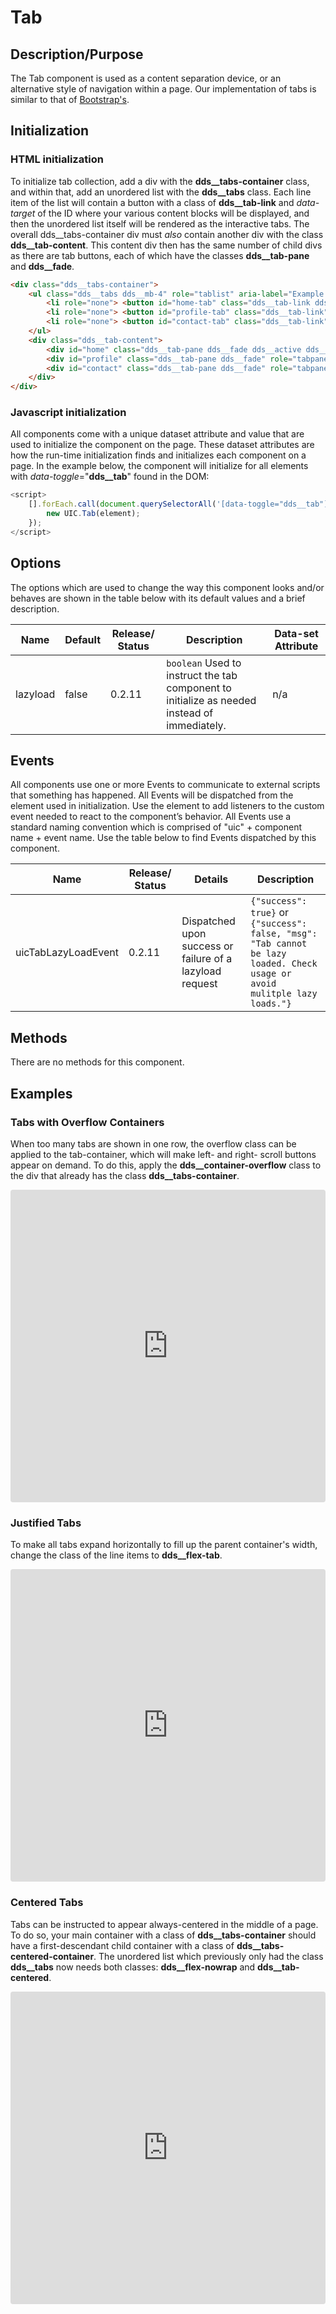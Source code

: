 
# Tab

## Description/Purpose

The Tab component is used as a content separation device, or an alternative style of navigation within a page.  Our implementation of tabs is similar to that of [Bootstrap's](https://getbootstrap.com/docs/4.0/components/navs/#tabs).

## Initialization

### HTML initialization

To initialize tab collection, add a div with the **dds__tabs-container** class, and within that, add an unordered list with the **dds__tabs** class.  Each line item of the list will contain a button with a class of **dds__tab-link** and *data-target* of the ID where your various content blocks will be displayed, and then the unordered list itself will be rendered as the interactive tabs.  The overall dds__tabs-container div must *also* contain another div with the class **dds__tab-content**.  This content div then has the same number of child divs as there are tab buttons, each of which have the classes **dds__tab-pane** and **dds__fade**.

```HTML
<div class="dds__tabs-container">
    <ul class="dds__tabs dds__mb-4" role="tablist" aria-label="Example description of tabs">
        <li role="none"> <button id="home-tab" class="dds__tab-link dds__active" data-toggle="dds__tab" data-target="#exampleResponsiveTab" role="tab" aria-controls="home" aria-selected="true"> Home <i class="dds__icons dds__chevron-right dds__tab-icon" aria-hidden="true"></i> </button> </li>
        <li role="none"> <button id="profile-tab" class="dds__tab-link" tabindex="-1" data-toggle="dds__tab" data-target="#exampleResponsiveTab" role="tab" aria-controls="profile" aria-selected="false"> Profile <i class="dds__icons dds__chevron-right dds__tab-icon" aria-hidden="true"></i> </button> </li>
        <li role="none"> <button id="contact-tab" class="dds__tab-link" tabindex="-1" data-toggle="dds__tab" data-target="#exampleResponsiveTab" role="tab" aria-controls="contact" aria-selected="false"> Contact <i class="dds__icons dds__chevron-right dds__tab-icon" aria-hidden="true"></i> </button> </li>
    </ul>
    <div class="dds__tab-content">
        <div id="home" class="dds__tab-pane dds__fade dds__active dds__show" role="tabpanel" tabindex="0" aria-labelledby="home-tab"> <p>Home content</p> </div>
        <div id="profile" class="dds__tab-pane dds__fade" role="tabpanel" tabindex="0" aria-labelledby="profile-tab"> <p>Profile content</p> </div>
        <div id="contact" class="dds__tab-pane dds__fade" role="tabpanel" tabindex="0" aria-labelledby="contact-tab"> <p>Contact content</p> </div>
    </div>
</div>
```

### Javascript initialization

All components come with a unique dataset attribute and value that are used to initialize the component on the page. These dataset attributes are how the run-time initialization finds and initializes each component on a page. In the example below, the component will initialize for all elements with *data-toggle*="**dds__tab**" found in the DOM:

```javascript
<script>
    [].forEach.call(document.querySelectorAll('[data-toggle="dds__tab"]'), function(element) {
        new UIC.Tab(element);
    });
</script>
```

## Options

The options which are used to change the way this component looks and/or behaves are shown in the table below with its default values and a brief description.

Name | Default | Release/ Status | Description | Data-set Attribute
--- | --- | --- | --- | ---
lazyload | false | 0.2.11 | `boolean` Used to instruct the tab component to initialize as needed instead of immediately. | n/a

## Events

All components use one or more Events to communicate to external scripts that something has happened. All Events will be dispatched from the element used in initialization. Use the element to add listeners to the custom event needed to react to the component’s behavior. All Events use a standard naming convention which is comprised of "uic" + component name + event name. Use the table below to find Events dispatched by this component.

Name | Release/ Status | Details | Description
--- | --- | --- | ---
uicTabLazyLoadEvent | 0.2.11 | Dispatched upon success or failure of a lazyload request | `{"success": true}` or `{"success": false, "msg": "Tab cannot be lazy loaded. Check usage or avoid mulitple lazy loads."}`

## Methods

There are no methods for this component.

## Examples

### Tabs with Overflow Containers

When too many tabs are shown in one row, the overflow class can be applied to the tab-container, which will make left- and right- scroll buttons appear on demand.  To do this, apply the **dds__container-overflow** class to the div that already has the class **dds__tabs-container**.

<iframe
     src="https://codesandbox.io/embed/github/DDS-DLS/sandboxes/tree/master/?codemirror=1&expanddevtools=0&runonclick=1&hidenavigation=1&hidedevtools=1&fontsize=14&hidenavigation=1&initialpath=%3Fdoc%3Dtab-overflow&module=%2Fsrc%2Fcomponents%2Ftab-overflow.txt&theme=dark&view=preview"
     style="width:100%; height:500px; border:0; border-radius: 4px; overflow:hidden;"
     title="CodeSandbox instance of DLS components"
     allow="accelerometer; ambient-light-sensor; camera; encrypted-media; geolocation; gyroscope; hid; microphone; midi; payment; usb; vr"
     sandbox="allow-forms allow-modals allow-popups allow-presentation allow-same-origin allow-scripts"
   ></iframe>

### Justified Tabs

To make all tabs expand horizontally to fill up the parent container's width, change the class of the line items to **dds__flex-tab**.

<iframe
     src="https://codesandbox.io/embed/github/DDS-DLS/sandboxes/tree/master/?codemirror=1&expanddevtools=0&runonclick=1&hidenavigation=1&hidedevtools=1&fontsize=14&hidenavigation=1&initialpath=%3Fdoc%3Dtab-justified&module=%2Fsrc%2Fcomponents%2Ftab-justified.txt&theme=dark&view=preview"
     style="width:100%; height:500px; border:0; border-radius: 4px; overflow:hidden;"
     title="CodeSandbox instance of DLS components"
     allow="accelerometer; ambient-light-sensor; camera; encrypted-media; geolocation; gyroscope; hid; microphone; midi; payment; usb; vr"
     sandbox="allow-forms allow-modals allow-popups allow-presentation allow-same-origin allow-scripts"
   ></iframe>

### Centered Tabs

Tabs can be instructed to appear always-centered in the middle of a page.  To do so, your main container with a class of **dds__tabs-container** should have a first-descendant child container with a class of **dds__tabs-centered-container**.  The unordered list which previously only had the class **dds__tabs** now needs both classes: **dds__flex-nowrap** and **dds__tab-centered**.

<iframe
     src="https://codesandbox.io/embed/github/DDS-DLS/sandboxes/tree/master/?codemirror=1&expanddevtools=0&runonclick=1&hidenavigation=1&hidedevtools=1&fontsize=14&hidenavigation=1&initialpath=%3Fdoc%3Dtab-centered&module=%2Fsrc%2Fcomponents%2Ftab-centered.txt&theme=dark&view=preview"
     style="width:100%; height:500px; border:0; border-radius: 4px; overflow:hidden;"
     title="CodeSandbox instance of DLS components"
     allow="accelerometer; ambient-light-sensor; camera; encrypted-media; geolocation; gyroscope; hid; microphone; midi; payment; usb; vr"
     sandbox="allow-forms allow-modals allow-popups allow-presentation allow-same-origin allow-scripts"
   ></iframe>
